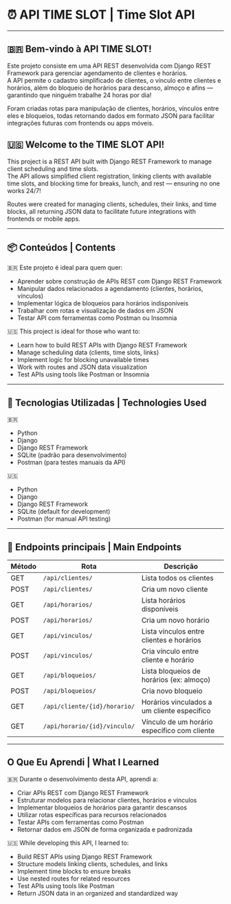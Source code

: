 # ⏰ API TIME SLOT | Time Slot API

---

## 🇧🇷 Bem-vindo à API TIME SLOT!

Este projeto consiste em uma API REST desenvolvida com Django REST Framework para gerenciar agendamento de clientes e horários.  
A API permite o cadastro simplificado de clientes, o vínculo entre clientes e horários, além do bloqueio de horários para descanso, almoço e afins — garantindo que ninguém trabalhe 24 horas por dia!

Foram criadas rotas para manipulação de clientes, horários, vínculos entre eles e bloqueios, todas retornando dados em formato JSON para facilitar integrações futuras com frontends ou apps móveis.

## 🇺🇸 Welcome to the TIME SLOT API!

This project is a REST API built with Django REST Framework to manage client scheduling and time slots.  
The API allows simplified client registration, linking clients with available time slots, and blocking time for breaks, lunch, and rest — ensuring no one works 24/7!

Routes were created for managing clients, schedules, their links, and time blocks, all returning JSON data to facilitate future integrations with frontends or mobile apps.

---

## 📦 Conteúdos | Contents

🇧🇷
Este projeto é ideal para quem quer:
- Aprender sobre construção de APIs REST com Django REST Framework
- Manipular dados relacionados a agendamento (clientes, horários, vínculos)
- Implementar lógica de bloqueios para horários indisponíveis
- Trabalhar com rotas e visualização de dados em JSON
- Testar API com ferramentas como Postman ou Insomnia

🇺🇸
This project is ideal for those who want to:
- Learn how to build REST APIs with Django REST Framework
- Manage scheduling data (clients, time slots, links)
- Implement logic for blocking unavailable times
- Work with routes and JSON data visualization
- Test APIs using tools like Postman or Insomnia

---

## 🧰 Tecnologias Utilizadas | Technologies Used

🇧🇷
- Python
- Django
- Django REST Framework
- SQLite (padrão para desenvolvimento)
- Postman (para testes manuais da API)

🇺🇸
- Python
- Django
- Django REST Framework
- SQLite (default for development)
- Postman (for manual API testing)

---

## 🚀 Endpoints principais | Main Endpoints

| Método | Rota                  | Descrição                                      |
|--------|-----------------------|-----------------------------------------------|
| GET    | `/api/clientes/`       | Lista todos os clientes                        |
| POST   | `/api/clientes/`       | Cria um novo cliente                           |
| GET    | `/api/horarios/`       | Lista horários disponíveis                      |
| POST   | `/api/horarios/`       | Cria um novo horário                           |
| GET    | `/api/vinculos/`       | Lista vínculos entre clientes e horários      |
| POST   | `/api/vinculos/`       | Cria vínculo entre cliente e horário           |
| GET    | `/api/bloqueios/`      | Lista bloqueios de horários (ex: almoço)       |
| POST   | `/api/bloqueios/`      | Cria novo bloqueio                             |
| GET    | `/api/cliente/{id}/horario/` | Horários vinculados a um cliente específico    |
| GET    | `/api/horario/{id}/vinculo/` | Vínculo de um horário específico com cliente   |

---

## O Que Eu Aprendi | What I Learned
🇧🇷
Durante o desenvolvimento desta API, aprendi a:

- Criar APIs REST com Django REST Framework
- Estruturar modelos para relacionar clientes, horários e vínculos
- Implementar bloqueios de horários para garantir descansos
- Utilizar rotas específicas para recursos relacionados
- Testar APIs com ferramentas como Postman
- Retornar dados em JSON de forma organizada e padronizada

🇺🇸
While developing this API, I learned to:

- Build REST APIs using Django REST Framework
- Structure models linking clients, schedules, and links
- Implement time blocks to ensure breaks
- Use nested routes for related resources
- Test APIs using tools like Postman
- Return JSON data in an organized and standardized way
